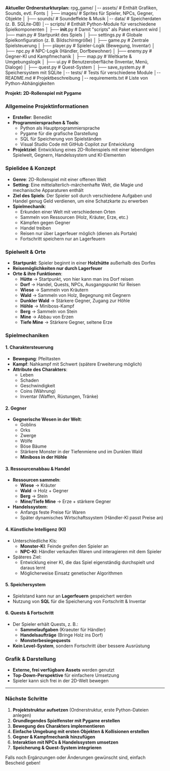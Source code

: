 **Aktueller Ordnersturkturplan:**
rpg_game/
│-- assets/                   # Enthält Grafiken, Sounds, evtl. Fonts
│   ├── images/               # Sprites für Spieler, NPCs, Gegner, Objekte
│   ├── sounds/               # Soundeffekte & Musik
│-- data/                     # Speicherdaten (z. B. SQLite-DB)
│-- scripts/                  # Enthält Python-Module für verschiedene Spielkomponenten
│   ├── __init__.py           # Damit "scripts" als Paket erkannt wird
│   ├── main.py               # Startpunkt des Spiels
│   ├── settings.py           # Globale Spielkonfiguration (z. B. Bildschirmgröße)
│   ├── game.py               # Zentrale Spielsteuerung
│   ├── player.py             # Spieler-Logik (Bewegung, Inventar)
│   ├── npc.py                # NPC-Logik (Händler, Dorfbewohner)
│   ├── enemy.py              # Gegner-KI und Kampfmechanik
│   ├── map.py                # Weltkarte & Umgebungslogik
│   ├── ui.py                 # Benutzeroberfläche (Inventar, Menü, Dialoge)
│   ├── quest.py              # Quest-System
│   ├── save_system.py        # Speichersystem mit SQLite
│-- tests/                    # Tests für verschiedene Module
│-- README.md                 # Projektbeschreibung
│-- requirements.txt          # Liste von Python-Abhängigkeiten




**Projekt: 2D-Rollenspiel mit Pygame**

### **Allgemeine Projektinformationen**
- **Ersteller**: Benedikt
- **Programmiersprachen & Tools**: 
  - Python als Hauptprogrammiersprache
  - Pygame für die grafische Darstellung
  - SQL für Speicherung von Spielständen
  - Visual Studio Code mit GitHub Copilot zur Entwicklung
- **Projektziel**: Entwicklung eines 2D-Rollenspiels mit einer lebendigen Spielwelt, Gegnern, Handelssystem und KI-Elementen

### **Spielidee & Konzept**
- **Genre**: 2D-Rollenspiel mit einer offenen Welt
- **Setting**: Eine mittelalterlich-märchenhafte Welt, die Magie und mechanische Apparaturen enthält
- **Ziel des Spiels**: Der Spieler soll durch verschiedene Aufgaben und Handel genug Geld verdienen, um eine Schatzkarte zu erwerben
- **Spielmechanik**:
  - Erkunden einer Welt mit verschiedenen Orten
  - Sammeln von Ressourcen (Holz, Kräuter, Erze, etc.)
  - Kämpfen gegen Gegner
  - Handel treiben
  - Reisen nur über Lagerfeuer möglich (dienen als Portale)
  - Fortschritt speichern nur an Lagerfeuern

### **Spielwelt & Orte**
- **Startpunkt**: Spieler beginnt in einer **Holzhütte** außerhalb des Dorfes
- **Reisemöglichkeiten nur durch Lagerfeuer**
- **Orte & ihre Funktionen**:
  - **Hütte** → Startpunkt, von hier kann man ins Dorf reisen
  - **Dorf** → Handel, Quests, NPCs, Ausgangspunkt für Reisen
  - **Wiese** → Sammeln von Kräutern
  - **Wald** → Sammeln von Holz, Begegnung mit Gegnern
  - **Dunkler Wald** → Stärkere Gegner, Zugang zur Höhle
  - **Höhle** → Miniboss-Kampf
  - **Berg** → Sammeln von Stein
  - **Mine** → Abbau von Erzen
  - **Tiefe Mine** → Stärkere Gegner, seltene Erze

### **Spielmechaniken**
#### 1. Charaktersteuerung
- **Bewegung**: Pfeiltasten
- **Kampf**: Nahkampf mit Schwert (spätere Erweiterung möglich)
- **Attribute des Charakters**:
  - Leben
  - Schaden
  - Geschwindigkeit
  - Coins (Währung)
  - Inventar (Waffen, Rüstungen, Tränke)

#### 2. Gegner
- **Gegnerische Wesen in der Welt**:
  - Goblins
  - Orks
  - Zwerge
  - Wölfe
  - Böse Bäume
  - Stärkere Monster in der Tiefenmiene und im Dunklen Wald
  - **Miniboss in der Höhle**

#### 3. Ressourcenabbau & Handel
- **Ressourcen sammeln**:
  - **Wiese** → Kräuter
  - **Wald** → Holz + Gegner
  - **Berg** → Stein
  - **Mine/Tiefe Mine** → Erze + stärkere Gegner
- **Handelssystem**:
  - Anfangs feste Preise für Waren
  - Später dynamisches Wirtschaftssystem (Händler-KI passt Preise an)

#### 4. Künstliche Intelligenz (KI)
- Unterschiedliche KIs:
  - **Monster-KI**: Feinde greifen den Spieler an
  - **NPC-KI**: Händler verkaufen Waren und interagieren mit dem Spieler
- Späteres Ziel: 
  - Entwicklung einer KI, die das Spiel eigenständig durchspielt und daraus lernt
  - Möglicherweise Einsatz genetischer Algorithmen

#### 5. Speichersystem
- Spielstand kann nur an **Lagerfeuern** gespeichert werden
- Nutzung von **SQL** für die Speicherung von Fortschritt & Inventar

#### 6. Quests & Fortschritt
- Der Spieler erhält Quests, z. B.:
  - **Sammelaufgaben** (Kraeuter für Händler)
  - **Handelsaufträge** (Bringe Holz ins Dorf)
  - **Monsterbesiegequests**
- **Kein Level-System**, sondern Fortschritt über bessere Ausrüstung

### **Grafik & Darstellung**
- **Externe, frei verfügbare Assets** werden genutzt
- **Top-Down-Perspektive** für einfachere Umsetzung
- Spieler kann sich frei in der 2D-Welt bewegen

---

### **Nächste Schritte**
1. **Projektstruktur aufsetzen** (Ordnerstruktur, erste Python-Dateien anlegen)
2. **Grundlegendes Spielfenster mit Pygame erstellen**
3. **Bewegung des Charakters implementieren**
4. **Einfache Umgebung mit ersten Objekten & Kollisionen erstellen**
5. **Gegner & Kampfmechanik hinzufügen**
6. **Interaktion mit NPCs & Handelssystem umsetzen**
7. **Speicherung & Quest-System integrieren**

Falls noch Ergänzungen oder Änderungen gewünscht sind, einfach Bescheid geben!
